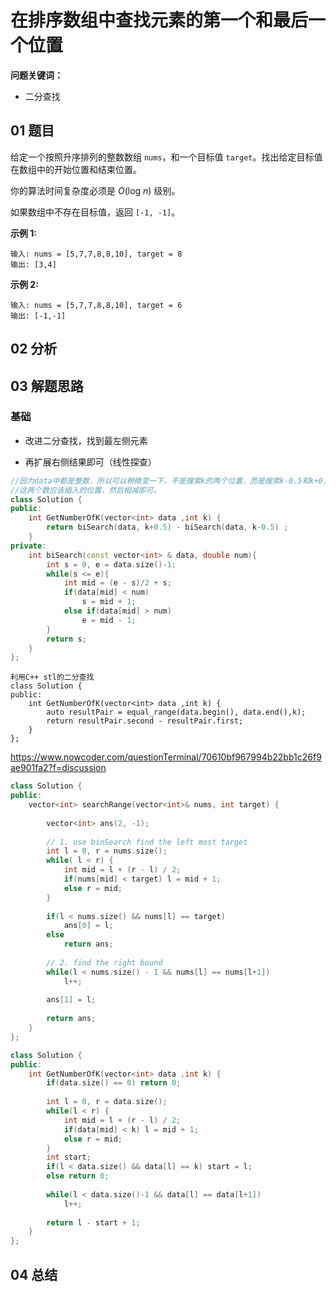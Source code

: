 # 在排序数组中查找元素的第一个和最后一个位置
**问题关键词：**

- 二分查找

## 01 题目

给定一个按照升序排列的整数数组 `nums`，和一个目标值 `target`。找出给定目标值在数组中的开始位置和结束位置。

你的算法时间复杂度必须是 *O*(log *n*) 级别。

如果数组中不存在目标值，返回 `[-1, -1]`。

**示例 1:**

```
输入: nums = [5,7,7,8,8,10], target = 8
输出: [3,4]
```

**示例 2:**

```
输入: nums = [5,7,7,8,8,10], target = 6
输出: [-1,-1]
```

## 02 分析



## 03 解题思路

### 基础

- 改进二分查找，找到最左侧元素

- 再扩展右侧结果即可（线性探查）

```cpp
//因为data中都是整数，所以可以稍微变一下，不是搜索k的两个位置，而是搜索k-0.5和k+0.5
//这两个数应该插入的位置，然后相减即可。
class Solution {
public:
    int GetNumberOfK(vector<int> data ,int k) {
        return biSearch(data, k+0.5) - biSearch(data, k-0.5) ;
    }
private:
    int biSearch(const vector<int> & data, double num){
        int s = 0, e = data.size()-1;      
        while(s <= e){
            int mid = (e - s)/2 + s;
            if(data[mid] < num)
                s = mid + 1;
            else if(data[mid] > num)
                e = mid - 1;
        }
        return s;
    }
};
```

```
利用C++ stl的二分查找
class Solution {
public:
    int GetNumberOfK(vector<int> data ,int k) {
        auto resultPair = equal_range(data.begin(), data.end(),k);
        return resultPair.second - resultPair.first;
    }
};
```

https://www.nowcoder.com/questionTerminal/70610bf967994b22bb1c26f9ae901fa2?f=discussion

```c++
class Solution {
public:
    vector<int> searchRange(vector<int>& nums, int target) {
        
        vector<int> ans(2, -1);
        
        // 1. use binSearch find the left most target
        int l = 0, r = nums.size();
        while( l < r) {
            int mid = l + (r - l) / 2;
            if(nums[mid] < target) l = mid + 1;
            else r = mid;
        }
        
        if(l < nums.size() && nums[l] == target)
            ans[0] = l;
        else
            return ans;
        
        // 2. find the right bound
        while(l < nums.size() - 1 && nums[l] == nums[l+1])
            l++;
        
        ans[1] = l;
        
        return ans;
    }
};
```





```c++
class Solution {
public:
    int GetNumberOfK(vector<int> data ,int k) {
        if(data.size() == 0) return 0;
        
        int l = 0, r = data.size();
        while(l < r) {
            int mid = l + (r - l) / 2;
            if(data[mid] < k) l = mid + 1;
            else r = mid;
        }
        int start;
        if(l < data.size() && data[l] == k) start = l;
        else return 0;
        
        while(l < data.size()-1 && data[l] == data[l+1])
            l++;
        
        return l - start + 1;
    }
};
```

## 04 总结

